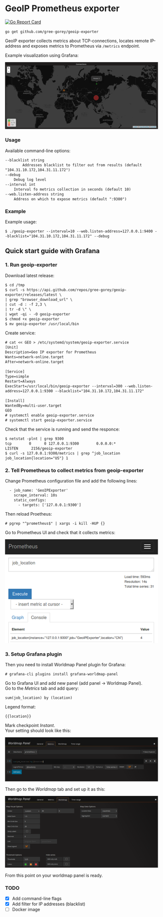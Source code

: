 # GeoIP Prometheus exporter

[![Go Report Card](https://goreportcard.com/badge/github.com/gree-gorey/geoip-exporter)](https://goreportcard.com/report/github.com/gree-gorey/geoip-exporter)

`go get github.com/gree-gorey/geoip-exporter`

GeoIP exporter collects metrics about TCP-connections, 
locates remote IP-address and exposes metrics to Prometheus 
via `/metrics` endpoint.

Example visualization using Grafana:  

![map](https://raw.githubusercontent.com/gree-gorey/geoip-exporter/master/static/map.png "map")

### Usage

Available command-line options:
```console
--blacklist string
    	Addresses blacklist to filter out from results (default "104.31.10.172,104.31.11.172")
--debug
    Debug log level
--interval int
    Interval fo metrics collection in seconds (default 10)
--web.listen-address string
    Address on which to expose metrics (default ":9300")
```

### Example

Example usage:
```console
$ ./geoip-exporter --interval=10 --web.listen-address=127.0.0.1:9400 --blacklist="104.31.10.172,104.31.11.172" --debug
```

## Quick start guide with Grafana

### 1. Run geoip-exporter

Download latest release:
```console
$ cd /tmp
$ curl -s https://api.github.com/repos/gree-gorey/geoip-exporter/releases/latest \
| grep "browser_download_url" \
| cut -d : -f 2,3 \
| tr -d \" \
| wget -qi - -O geoip-exporter
$ chmod +x geoip-exporter
$ mv geoip-exporter /usr/local/bin
```

Create service:
```console
# cat << GEO > /etc/systemd/system/geoip-exporter.service
[Unit]
Description=Geo IP exporter for Prometheus
Wants=network-online.target
After=network-online.target

[Service]
Type=simple
Restart=Always
ExecStart=/usr/local/bin/geoip-exporter --interval=300 --web.listen-address=127.0.0.1:9300 --blacklist="104.31.10.172,104.31.11.172"

[Install]
WantedBy=multi-user.target
GEO
# systemctl enable geoip-exporter.service
# systemctl start geoip-exporter.service
```

Check that the service is running and send the responce:
```console
$ netstat -plnt | grep 9300
tcp        0      0 127.0.0.1:9300        0.0.0.0:*               LISTEN      2156/geoip-exporter
$ curl -s 127.0.0.1:9300/metrics | grep ^job_location
job_location{location="US"} 1
```

### 2. Tell Prometheus to collect metrics from geoip-exporter

Change Prometheus configuration file and add the following lines:
```
  - job_name: 'GeoIPExporter'
    scrape_interval: 10s
    static_configs:
      - targets: ['127.0.0.1:9300']
```

Then reload Proetheus:
```console
# pgrep "^prometheus$" | xargs -i kill -HUP {}
```

Go to Prometheus UI and check that it collects metrics:  

![map](https://raw.githubusercontent.com/gree-gorey/geoip-exporter/master/static/prom.png "map")


### 3. Setup Grafana plugin

Then you need to install Worldmap Panel plugin for Grafana:
```console
# grafana-cli plugins install grafana-worldmap-panel
```

Go to Grafana UI and add new panel (add panel -> Worldmap Panel).   
Go to the *Metrics* tab and add query:
```
sum(job_location) by (location)
```
Legend format:
```
{{location}}
```
Mark checkpoint *Instant*.  
Your setting should look like this:  

![map](https://raw.githubusercontent.com/gree-gorey/geoip-exporter/master/static/wm1.png "map")

Then go to the *Worldmap* tab and set up it as this:  

![map](https://raw.githubusercontent.com/gree-gorey/geoip-exporter/master/static/wm2.png "map")

From this point on your worldmap panel is ready.

### TODO

- [X] Add command-line flags
- [x] Add filter for IP addresses (blacklist)
- [ ] Docker image

